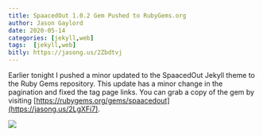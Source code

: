 ```yaml
---
title: SpaacedOut 1.0.2 Gem Pushed to RubyGems.org
author: Jason Gaylord
date: 2020-05-14
categories: [jekyll,web]
tags:  [jekyll,web]
bitly: https://jasong.us/2Zbdtvj
---
```


Earlier tonight I pushed a minor updated to the SpaacedOut Jekyll theme to the Ruby Gems repository. This update has a minor change in the pagination and fixed the tag page links. You can grab a copy of the gem by visiting [https://rubygems.org/gems/spaacedout](https://jasong.us/2LgXFi7).

![](https://cdn.jasongaylord.com/images/2020/05/14/spaacedout-1-0-2-rubygem.jpg)